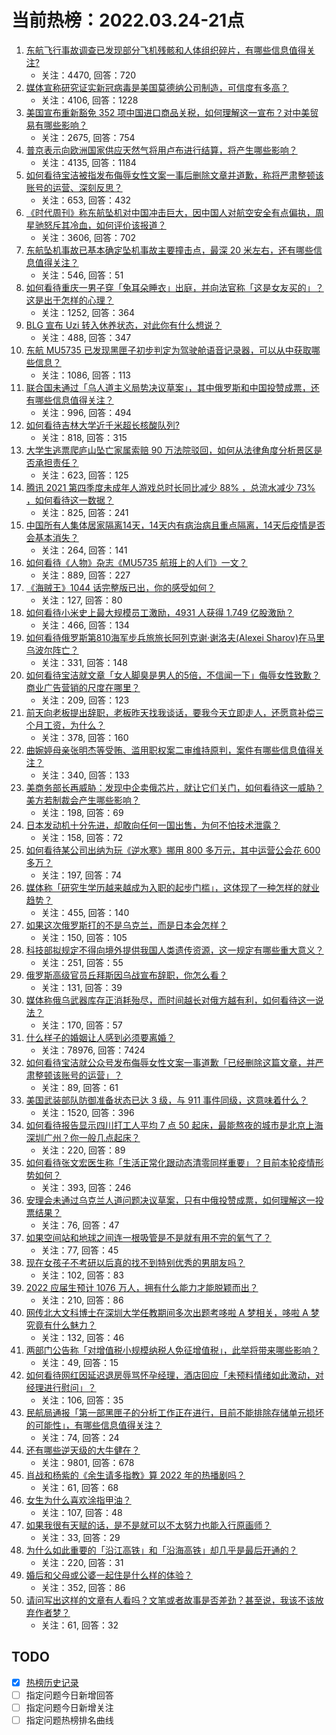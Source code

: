 # 当前热榜：2022.03.24-21点
1. [东航飞行事故调查已发现部分飞机残骸和人体组织碎片，有哪些信息值得关注?](https://www.zhihu.com/question/523696548)
    * 关注：4470, 回答：720
2. [媒体宣称研究证实新冠病毒是美国莫德纳公司制造，可信度有多高？](https://www.zhihu.com/question/523467883)
    * 关注：4106, 回答：1228
3. [美国宣布重新豁免 352 项中国进口商品关税，如何理解这一宣布？对中美贸易有哪些影响？](https://www.zhihu.com/question/523766648)
    * 关注：2675, 回答：754
4. [普京表示向欧洲国家供应天然气将用卢布进行结算，将产生哪些影响？](https://www.zhihu.com/question/523693204)
    * 关注：4135, 回答：1184
5. [如何看待宝洁被指发布侮辱女性文案一事后删除文章并道歉，称将严肃整顿该账号的运营、深刻反思？](https://www.zhihu.com/question/523794883)
    * 关注：653, 回答：432
6. [《时代周刊》称东航坠机对中国冲击巨大，因中国人对航空安全有点偏执，周星驰怒斥其冷血，如何评价该报道？](https://www.zhihu.com/question/523686733)
    * 关注：3606, 回答：702
7. [东航坠机事故已基本确定坠机事故主要撞击点，最深 20 米左右，还有哪些信息值得关注？](https://www.zhihu.com/question/523860002)
    * 关注：546, 回答：51
8. [如何看待重庆一男子穿「兔耳朵睡衣」出庭，并向法官称「这是女友买的」？这是出于怎样的心理？](https://www.zhihu.com/question/523588972)
    * 关注：1252, 回答：364
9. [BLG 宣布 Uzi 转入休养状态，对此你有什么想说？](https://www.zhihu.com/question/523836585)
    * 关注：488, 回答：347
10. [东航 MU5735 已发现黑匣子初步判定为驾驶舱语音记录器，可以从中获取哪些信息？](https://www.zhihu.com/question/523697798)
    * 关注：1086, 回答：113
11. [联合国未通过「乌人道主义局势决议草案」，其中俄罗斯和中国投赞成票，还有哪些信息值得关注？](https://www.zhihu.com/question/523780782)
    * 关注：996, 回答：494
12. [如何看待吉林大学近千米超长核酸队列?](https://www.zhihu.com/question/521373239)
    * 关注：818, 回答：315
13. [大学生逃票爬庐山坠亡家属索赔 90 万法院驳回，如何从法律角度分析景区是否承担责任？](https://www.zhihu.com/question/523761142)
    * 关注：623, 回答：125
14. [腾讯 2021 第四季度未成年人游戏总时长同比减少 88% ，总流水减少 73% ，如何看待这一数据？](https://www.zhihu.com/question/523660189)
    * 关注：825, 回答：241
15. [中国所有人集体居家隔离14天，14天内有病治病且重点隔离，14天后疫情是否会基本消失？](https://www.zhihu.com/question/523524774)
    * 关注：264, 回答：141
16. [如何看待《人物》杂志《MU5735 航班上的人们》一文？](https://www.zhihu.com/question/523439914)
    * 关注：889, 回答：227
17. [《海贼王》1044 话完整版已出，你的感受如何？](https://www.zhihu.com/question/523799654)
    * 关注：127, 回答：80
18. [如何看待小米史上最大规模员工激励，4931 人获得 1.749 亿股激励？](https://www.zhihu.com/question/523780417)
    * 关注：466, 回答：134
19. [如何看待俄罗斯第810海军步兵旅旅长阿列克谢·谢洛夫(Alexei Sharov)在马里乌波尔阵亡？](https://www.zhihu.com/question/523734046)
    * 关注：331, 回答：148
20. [如何看待宝洁就文章「女人脚臭是男人的5倍，不信闻一下」侮辱女性致歉？商业广告营销的尺度在哪里？](https://www.zhihu.com/question/523826377)
    * 关注：209, 回答：123
21. [前天向老板提出辞职，老板昨天找我谈话，要我今天立即走人，还愿意补偿三个月工资，为什么？](https://www.zhihu.com/question/368141207)
    * 关注：378, 回答：160
22. [曲婉婷母亲张明杰等受贿、滥用职权案二审维持原判，案件有哪些信息值得关注？](https://www.zhihu.com/question/523829834)
    * 关注：340, 回答：133
23. [美商务部长再威胁：发现中企卖俄芯片，就让它们关门，如何看待这一威胁？美方若制裁会产生哪些影响？](https://www.zhihu.com/question/523805598)
    * 关注：198, 回答：69
24. [日本发动机十分先进，却敢向任何一国出售，为何不怕技术泄露？](https://www.zhihu.com/question/522206035)
    * 关注：158, 回答：72
25. [如何看待某公司出纳为玩《逆水寒》挪用 800 多万元，其中运营公会花 600 多万？](https://www.zhihu.com/question/523399511)
    * 关注：197, 回答：74
26. [媒体称「研究生学历越来越成为入职的起步门槛」，这体现了一种怎样的就业趋势？](https://www.zhihu.com/question/523684742)
    * 关注：455, 回答：140
27. [如果这次俄罗斯打的不是乌克兰，而是日本会怎样？](https://www.zhihu.com/question/521796003)
    * 关注：150, 回答：105
28. [科技部拟规定不得向境外提供我国人类遗传资源，这一规定有哪些重大意义？](https://www.zhihu.com/question/523485310)
    * 关注：251, 回答：55
29. [俄罗斯高级官员丘拜斯因乌战宣布辞职，你怎么看？](https://www.zhihu.com/question/523766516)
    * 关注：131, 回答：39
30. [媒体称俄乌武器库存正消耗殆尽，而时间越长对俄方越有利，如何看待这一说法？](https://www.zhihu.com/question/523817999)
    * 关注：170, 回答：57
31. [什么样子的婚姻让人感到必须要离婚？](https://www.zhihu.com/question/263305072)
    * 关注：78976, 回答：7424
32. [如何看待宝洁就公众号发布侮辱女性文案一事道歉「已经删除这篇文章，并严肃整顿该账号的运营」？](https://www.zhihu.com/question/523826844)
    * 关注：89, 回答：61
33. [美国武装部队防御准备状态已达 3 级，与 911 事件同级，这意味着什么？](https://www.zhihu.com/question/517901354)
    * 关注：1520, 回答：396
34. [如何看待报告显示四川打工人平均 7 点 50 起床，最能熬夜的城市是北京上海深圳广州？你一般几点起床？](https://www.zhihu.com/question/523385543)
    * 关注：220, 回答：89
35. [如何看待张文宏医生称「生活正常化跟动态清零同样重要」？目前本轮疫情形势如何？](https://www.zhihu.com/question/523769588)
    * 关注：393, 回答：246
36. [安理会未通过乌克兰人道问题决议草案，只有中俄投赞成票，如何理解这一投票结果？](https://www.zhihu.com/question/523795023)
    * 关注：76, 回答：47
37. [如果空间站和地球之间连一根吸管是不是就有用不完的氧气了？](https://www.zhihu.com/question/522571222)
    * 关注：77, 回答：45
38. [现在女孩子不考研以后真的找不到特别优秀的男朋友吗？](https://www.zhihu.com/question/523843752)
    * 关注：102, 回答：83
39. [2022 应届生预计 1076 万人，拥有什么能力才能脱颖而出？](https://www.zhihu.com/question/523362211)
    * 关注：210, 回答：86
40. [网传北大文科博士在深圳大学任教期间多次出题考哆啦 A 梦相关，哆啦 A 梦究竟有什么魅力？](https://www.zhihu.com/question/523618707)
    * 关注：132, 回答：46
41. [两部门公告称「对增值税小规模纳税人免征增值税」，此举将带来哪些影响？](https://www.zhihu.com/question/523849294)
    * 关注：49, 回答：15
42. [如何看待网红因延迟退房辱骂怀孕经理，酒店回应「未预料情绪如此激动，对经理进行慰问」？](https://www.zhihu.com/question/523723153)
    * 关注：106, 回答：35
43. [民航局通报「第一部黑匣子的分析工作正在进行，目前不能排除存储单元损坏的可能性」，有哪些信息值得关注？](https://www.zhihu.com/question/523862822)
    * 关注：74, 回答：24
44. [还有哪些逆天级的大牛健在？](https://www.zhihu.com/question/266501770)
    * 关注：9801, 回答：678
45. [肖战和杨紫的《余生请多指教》算 2022 年的热播剧吗？](https://www.zhihu.com/question/523697104)
    * 关注：61, 回答：68
46. [女生为什么喜欢涂指甲油？](https://www.zhihu.com/question/20309236)
    * 关注：107, 回答：48
47. [如果我很有天赋的话，是不是就可以不太努力也能入行原画师？](https://www.zhihu.com/question/523472303)
    * 关注：33, 回答：29
48. [为什么如此重要的「沿江高铁」和「沿海高铁」却几乎是最后开通的？](https://www.zhihu.com/question/511864356)
    * 关注：220, 回答：31
49. [婚后和父母或公婆一起住是什么样的体验？](https://www.zhihu.com/question/51070350)
    * 关注：352, 回答：86
50. [请问写出这样的文章有人看吗？文笔或者故事是否差劲？甚至说，我该不该放弃作者梦？](https://www.zhihu.com/question/518855792)
    * 关注：61, 回答：32
## TODO
* [x] [热榜历史记录](hot_history/AllHot.md)
* [ ] 指定问题今日新增回答
* [ ] 指定问题今日新增关注
* [ ] 指定问题热榜排名曲线
